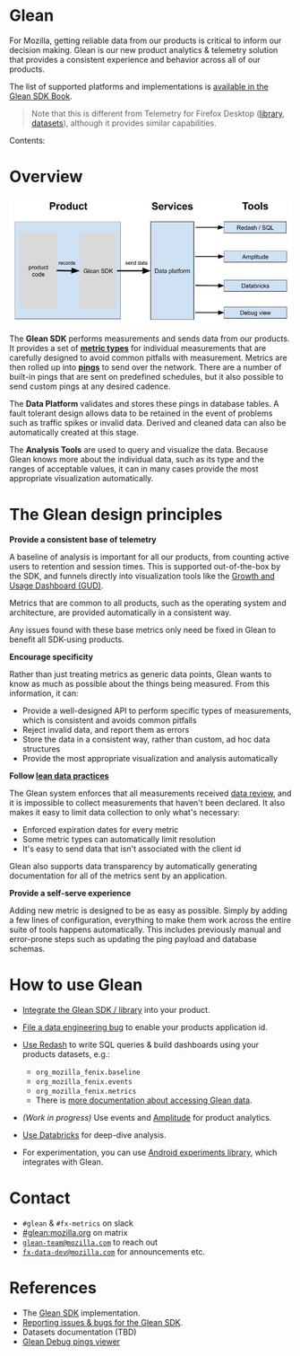 # Glean

For Mozilla, getting reliable data from our products is critical to inform our decision making. Glean is our new product analytics & telemetry solution that provides a consistent experience and behavior across all of our products.

The list of supported platforms and implementations is [available in the Glean SDK Book](https://mozilla.github.io/glean/book/dev/core/internal/implementations.html).

> Note that this is different from Telemetry for Firefox Desktop ([library](https://firefox-source-docs.mozilla.org/toolkit/components/telemetry/telemetry/index.html), [datasets](../choosing_a_dataset.md)), although it provides similar capabilities.

Contents:

<!-- toc -->

# Overview

![drawing](../../assets/Glean_overview.jpg)

The **Glean SDK** performs measurements and sends data from our products.
It provides a set of **[metric types](https://mozilla.github.io/glean/book/user/metrics)** for individual measurements that are carefully designed to avoid common pitfalls with measurement.
Metrics are then rolled up into **[pings](https://mozilla.github.io/glean/book/user/pings)** to send over the network.
There are a number of built-in pings that are sent on predefined schedules, but it also possible to send custom pings at any desired cadence.

The **Data Platform** validates and stores these pings in database tables.
A fault tolerant design allows data to be retained in the event of problems such as traffic spikes or invalid data.
Derived and cleaned data can also be automatically created at this stage.

The **Analysis Tools** are used to query and visualize the data.
Because Glean knows more about the individual data, such as its type and the ranges of acceptable values, it can in many cases provide the most appropriate visualization automatically.

<!-- TODO: Link to GLAM -->

# The Glean design principles

**Provide a consistent base of telemetry**

  A baseline of analysis is important for all our products, from counting active users to retention and session times. This is supported out-of-the-box by the SDK, and funnels directly into visualization tools like the [Growth and Usage Dashboard (GUD)](../../tools/gud.md).

  Metrics that are common to all products, such as the operating system and architecture, are provided automatically in a consistent way.

  Any issues found with these base metrics only need be fixed in Glean to benefit all SDK-using products.

**Encourage specificity**

  Rather than just treating metrics as generic data points, Glean wants to know as much as possible about the things being measured.
  From this information, it can:

  - Provide a well-designed API to perform specific types of measurements, which is consistent and avoids common pitfalls
  - Reject invalid data, and report them as errors
  - Store the data in a consistent way, rather than custom, ad hoc data structures
  - Provide the most appropriate visualization and analysis automatically

**Follow [lean data practices](https://leandatapractices.com/)**

  The Glean system enforces that all measurements received [data review](https://wiki.mozilla.org/Firefox/Data_Collection), and it is impossible to collect measurements that haven't been declared.
  It also makes it easy to limit data collection to only what's necessary:

  - Enforced expiration dates for every metric
  - Some metric types can automatically limit resolution
  - It's easy to send data that isn't associated with the client id

  Glean also supports data transparency by automatically generating documentation for all of the metrics sent by an application.

**Provide a self-serve experience**

  Adding new metric is designed to be as easy as possible.
  Simply by adding a few lines of configuration, everything to make them work across the entire suite of tools happens automatically.
  This includes previously manual and error-prone steps such as updating the ping payload and database schemas.

# How to use Glean

* [Integrate the Glean SDK / library](https://mozilla.github.io/glean/book/user/adding-glean-to-your-project.html) into your product.
* [File a data engineering bug](https://bugzilla.mozilla.org/enter_bug.cgi?product=Data%20Platform%20and%20Tools&component=General&short_desc=Glean:%20Enable%20application%20id%20org.mozilla.myProduct) to enable your products application id.
* [Use Redash](https://sql.telemetry.mozilla.org/) to write SQL queries & build dashboards using your products datasets, e.g.:
  * `org_mozilla_fenix.baseline`
  * `org_mozilla_fenix.events`
  * `org_mozilla_fenix.metrics`
  * There is [more documentation about accessing Glean data](accessing_glean_data.md).

* _(Work in progress)_ Use events and [Amplitude](https://sso.mozilla.com/amplitude) for product analytics.
* [Use Databricks](https://sso.mozilla.com/databricks) for deep-dive analysis.
* For experimentation, you can use [Android experiments library](https://github.com/mozilla-mobile/android-components/blob/master/components/service/experiments/README.md), which integrates with Glean.

# Contact

*   `#glean` & `#fx-metrics` on slack
*   [#glean:mozilla.org](https://chat.mozilla.org/#/room/#glean:mozilla.org) on matrix
*   [`glean-team@mozilla.com`](mailto:glean-team@mozilla.com) to reach out
*   [`fx-data-dev@mozilla.com`](mailto:fx-data-dev@mozilla.com) for announcements etc.

# References

* The [Glean SDK](https://github.com/mozilla/glean/) implementation.
* [Reporting issues & bugs for the Glean SDK](https://bugzilla.mozilla.org/enter_bug.cgi?product=Data%20Platform%20and%20Tools&component=Glean%3A%20SDK).
* Datasets documentation (TBD)
* [Glean Debug pings viewer](https://debug-ping-preview.firebaseapp.com/)
